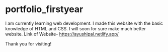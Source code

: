 # portfolio_firstyear
I am currently learning web development. I made this website with the basic knowledge of HTML and CSS. I will soon for sure make much better website.
Link of Website-
https://ayushipal.netlify.app/

Thank you for visiting!
